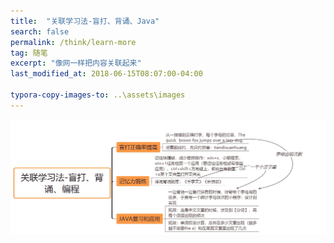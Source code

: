 ```yaml
---
title:  "关联学习法-盲打、背诵、Java"
search: false
permalink: /think/learn-more
tag: 随笔
excerpt: "像网一样把内容关联起来"
last_modified_at: 2018-06-15T08:07:00-04:00

typora-copy-images-to: ..\assets\images
---
```


![关联](../assets/images/关联学习法-盲打、背诵、编程.jpg)